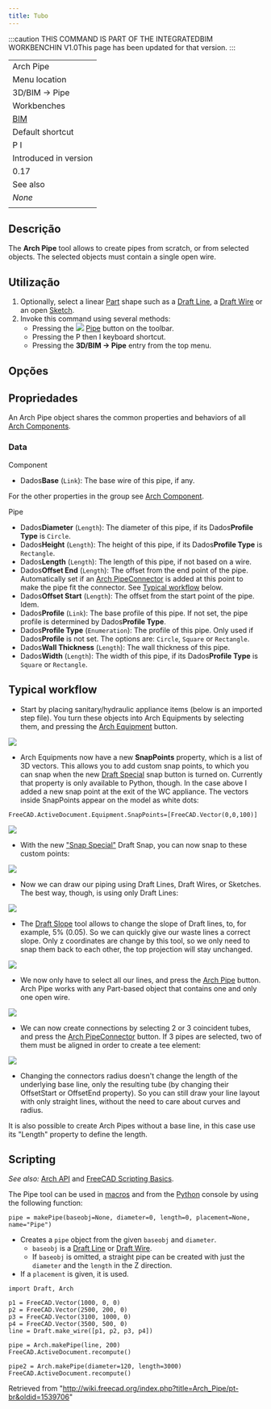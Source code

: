 ```yaml
---
title: Tubo
---
```

:::caution
THIS COMMAND IS PART OF THE INTEGRATEDBIM WORKBENCHIN V1.0This page has been updated for that version.
:::

|  |
| --- |
| Arch Pipe |
| Menu location |
| 3D/BIM → Pipe |
| Workbenches |
| [BIM](/BIM_Workbench "BIM Workbench") |
| Default shortcut |
| P I |
| Introduced in version |
| 0.17 |
| See also |
| *None* |
|  |

## Descrição

The **Arch Pipe** tool allows to create pipes from scratch, or from selected objects. The selected objects must contain a single open wire.

## Utilização

1. Optionally, select a linear [Part](/Part_Workbench "Part Workbench") shape such as a [Draft Line](/Draft_Line "Draft Line"), a [Draft Wire](/Draft_Wire "Draft Wire") or an open [Sketch](/Sketcher_NewSketch "Sketcher NewSketch").
2. Invoke this command using several methods:
   * Pressing the ![](/images/Arch_Pipe.svg) [Pipe](/Arch_Pipe "Arch Pipe") button on the toolbar.
   * Pressing the P then I keyboard shortcut.
   * Pressing the **3D/BIM → Pipe** entry from the top menu.

## Opções

## Propriedades

An Arch Pipe object shares the common properties and behaviors of all [Arch Components](/Arch_Component "Arch Component").

### Data

Component

* Dados**Base** (`Link`): The base wire of this pipe, if any.

For the other properties in the group see [Arch Component](/Arch_Component#Properties "Arch Component").

Pipe

* Dados**Diameter** (`Length`): The diameter of this pipe, if its Dados**Profile Type** is `Circle`.
* Dados**Height** (`Length`): The height of this pipe, if its Dados**Profile Type** is `Rectangle`.
* Dados**Length** (`Length`): The length of this pipe, if not based on a wire.
* Dados**Offset End** (`Length`): The offset from the end point of the pipe. Automatically set if an [Arch PipeConnector](/Arch_PipeConnector "Arch PipeConnector") is added at this point to make the pipe fit the connector. See [Typical workflow](#Typical_workflow) below.
* Dados**Offset Start** (`Length`): The offset from the start point of the pipe. Idem.
* Dados**Profile** (`Link`): The base profile of this pipe. If not set, the pipe profile is determined by Dados**Profile Type**.
* Dados**Profile Type** (`Enumeration`): The profile of this pipe. Only used if Dados**Profile** is not set. The options are: `Circle`, `Square` or `Rectangle`.
* Dados**Wall Thickness** (`Length`): The wall thickness of this pipe.
* Dados**Width** (`Length`): The width of this pipe, if its Dados**Profile Type** is `Square` or `Rectangle`.

## Typical workflow

* Start by placing sanitary/hydraulic appliance items (below is an imported step file). You turn these objects into Arch Equipments by selecting them, and pressing the [Arch Equipment](/Arch_Equipment "Arch Equipment") button.

![](/images/Arch_pipe_example_01.jpg)

* Arch Equipments now have a new **SnapPoints** property, which is a list of 3D vectors. This allows you to add custom snap points, to which you can snap when the new [Draft Special](/Draft_Snap_Special "Draft Snap Special") snap button is turned on. Currently that property is only available to Python, though. In the case above I added a new snap point at the exit of the WC appliance. The vectors inside SnapPoints appear on the model as white dots:

```
FreeCAD.ActiveDocument.Equipment.SnapPoints=[FreeCAD.Vector(0,0,100)]

```

![](/images/Arch_pipe_example_02.jpg)

* With the new ["Snap Special"](/Draft_Snap_Special "Draft Snap Special") Draft Snap, you can now snap to these custom points:

![](/images/Arch_pipe_example_03.jpg)

* Now we can draw our piping using Draft Lines, Draft Wires, or Sketches. The best way, though, is using only Draft Lines:

![](/images/Arch_pipe_example_04.jpg)

* The [Draft Slope](/Draft_Slope "Draft Slope") tool allows to change the slope of Draft lines, to, for example, 5% (0.05). So we can quickly give our waste lines a correct slope. Only z coordinates are change by this tool, so we only need to snap them back to each other, the top projection will stay unchanged.

![](/images/Arch_pipe_example_05.jpg)

* We now only have to select all our lines, and press the [Arch Pipe](/Arch_Pipe "Arch Pipe") button. Arch Pipe works with any Part-based object that contains one and only one open wire.

![](/images/Arch_pipe_example_06.jpg)

* We can now create connections by selecting 2 or 3 coincident tubes, and press the [Arch PipeConnector](/Arch_PipeConnector "Arch PipeConnector") button. If 3 pipes are selected, two of them must be aligned in order to create a tee element:

![](/images/Arch_pipe_example_07.jpg)

* Changing the connectors radius doesn't change the length of the underlying base line, only the resulting tube (by changing their OffsetStart or OffsetEnd property). So you can still draw your line layout with only straight lines, without the need to care about curves and radius.

It is also possible to create Arch Pipes without a base line, in this case use its "Length" property to define the length.

## Scripting

*See also:* [Arch API](/Arch_API "Arch API") and [FreeCAD Scripting Basics](/FreeCAD_Scripting_Basics "FreeCAD Scripting Basics").

The Pipe tool can be used in [macros](/Macros "Macros") and from the [Python](/Python "Python") console by using the following function:

```
pipe = makePipe(baseobj=None, diameter=0, length=0, placement=None, name="Pipe")

```

* Creates a `pipe` object from the given `baseobj` and `diameter`.
  + `baseobj` is a [Draft Line](/Draft_Line "Draft Line") or [Draft Wire](/Draft_Wire "Draft Wire").
  + If `baseobj` is omitted, a straight pipe can be created with just the `diameter` and the `length` in the Z direction.
* If a `placement` is given, it is used.

```
import Draft, Arch

p1 = FreeCAD.Vector(1000, 0, 0)
p2 = FreeCAD.Vector(2500, 200, 0)
p3 = FreeCAD.Vector(3100, 1000, 0)
p4 = FreeCAD.Vector(3500, 500, 0)
line = Draft.make_wire([p1, p2, p3, p4])

pipe = Arch.makePipe(line, 200)
FreeCAD.ActiveDocument.recompute()

pipe2 = Arch.makePipe(diameter=120, length=3000)
FreeCAD.ActiveDocument.recompute()

```

Retrieved from "<http://wiki.freecad.org/index.php?title=Arch_Pipe/pt-br&oldid=1539706>"